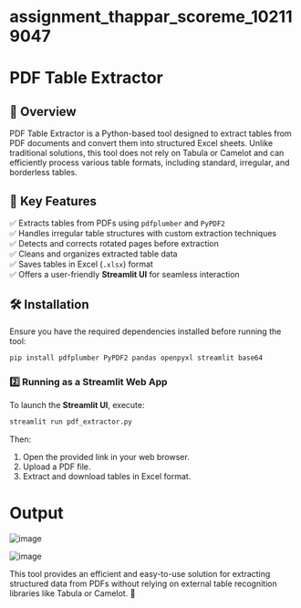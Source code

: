 # assignment_thappar_scoreme_102119047

# PDF Table Extractor  

## 📌 Overview  
PDF Table Extractor is a Python-based tool designed to extract tables from PDF documents and convert them into structured Excel sheets. Unlike traditional solutions, this tool does not rely on Tabula or Camelot and can efficiently process various table formats, including standard, irregular, and borderless tables.  

## 🚀 Key Features  
✅ Extracts tables from PDFs using `pdfplumber` and `PyPDF2`  
✅ Handles irregular table structures with custom extraction techniques  
✅ Detects and corrects rotated pages before extraction  
✅ Cleans and organizes extracted table data  
✅ Saves tables in Excel (`.xlsx`) format  
✅ Offers a user-friendly **Streamlit UI** for seamless interaction  

## 🛠 Installation  
Ensure you have the required dependencies installed before running the tool:  
```bash
pip install pdfplumber PyPDF2 pandas openpyxl streamlit base64
```


### 2️⃣ Running as a Streamlit Web App  
To launch the **Streamlit UI**, execute:  
```bash
streamlit run pdf_extractor.py
```
Then:  
1. Open the provided link in your web browser.  
2. Upload a PDF file.  
3. Extract and download tables in Excel format.

# Output

![image](https://github.com/user-attachments/assets/80fa64cc-9108-45da-93b4-e9de82fa739c)

![image](https://github.com/user-attachments/assets/af03682d-687f-4e8c-a086-c2c9909b8a80)



This tool provides an efficient and easy-to-use solution for extracting structured data from PDFs without relying on external table recognition libraries like Tabula or Camelot. 🚀
